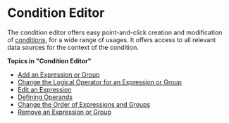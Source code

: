 # Condition Editor

The condition editor offers easy point-and-click creation and modification of [conditions](../index.md), for a wide range of usages. It offers access to all relevant data sources for the context of the condition.

**Topics in "Condition Editor"**
* [Add an Expression or Group](add-an-expression-or-group.md)
* [Change the Logical Operator for an Expression or Group](change-the-logical-operator-for-an-expression-or-group.md)
* [Edit an Expression](edit-an-expression.md)
* [Defining Operands](defining-operands.md)
* [Change the Order of Expressions and Groups](change-the-order-of-expressions-and-groups.md)
* [Remove an Expression or Group](remove-an-expression-or-group.md)